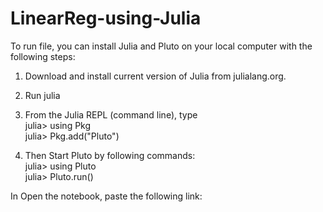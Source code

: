 # LinearReg-using-Julia
To run file, you can install Julia and Pluto on your local computer with the following steps:

1. Download and install current version of Julia from julialang.org.
2. Run julia
3. From the Julia REPL (command line), type<br>
  julia> using Pkg <br>
  julia> Pkg.add("Pluto")

4. Then Start Pluto by following commands:<br>
julia> using Pluto<br>
julia> Pluto.run()

In Open the notebook, paste the following link:
